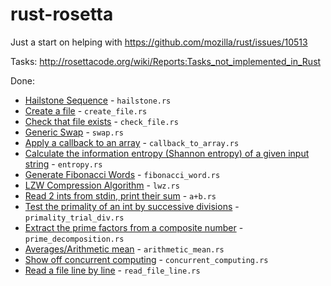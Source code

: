 rust-rosetta
============

Just a start on helping with https://github.com/mozilla/rust/issues/10513

Tasks: http://rosettacode.org/wiki/Reports:Tasks_not_implemented_in_Rust

Done:
* [Hailstone Sequence](http://rosettacode.org/wiki/Hailstone_sequence) - `hailstone.rs`
* [Create a file](http://rosettacode.org/wiki/Create_a_file) - `create_file.rs`
* [Check that file exists](rosettacode.org/wiki/Check_that_file_exists#Aikido) - `check_file.rs`
* [Generic Swap](http://rosettacode.org/wiki/Generic_swap) - `swap.rs`
* [Apply a callback to an array](http://rosettacode.org/wiki/Apply_a_callback_to_an_array) - `callback_to_array.rs`
* [Calculate the information entropy (Shannon entropy) of a given input string](http://rosettacode.org/wiki/Entropy) - `entropy.rs`
* [Generate Fibonacci Words](http://rosettacode.org/wiki/Fibonacci_word) - `fibonacci_word.rs`
* [LZW Compression Algorithm](http://rosettacode.org/wiki/LZW_compression) - `lwz.rs`
* [Read 2 ints from stdin, print their sum](http://rosettacode.org/wiki/A%2BB) - `a+b.rs`
* [Test the primality of an int by successive divisions](http://rosettacode.org/wiki/Primality_by_Trial_Division) - `primality_trial_div.rs`
* [Extract the prime factors from a composite number](http://rosettacode.org/wiki/Prime_decomposition) - `prime_decomposition.rs`
* [Averages/Arithmetic mean](http://rosettacode.org/wiki/Averages/Arithmetic_mean) - `arithmetic_mean.rs`
* [Show off concurrent computing](http://rosettacode.org/wiki/Concurrent_computing) - `concurrent_computing.rs`
* [Read a file line by line](http://rosettacode.org/wiki/Read_a_file_line_by_line) - `read_file_line.rs`
